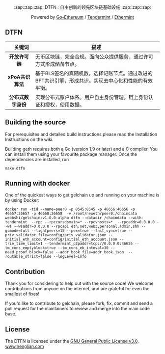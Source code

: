 <div align="center">
  <p>:zap::zap::zap: DTFN : 自主创新的领先区块链基础设施 :zap::zap::zap:</p>
  <p>Powered by <a href="https://github.com/ethereum/go-ethereum">Go-Ethereum</a> / <a href="https://github.com/tendermint/tendermint">Tendermint</a> / <a href="https://github.com/cosmos/ethermint">Ethermint</a></p>
</div>



## DTFN

| 　关键词    | 描述 |
|:----------:|-------------|
| **开放许可链** | 无币区块链，完全合规。面向公众提供服务，通过许可方式形成储备节点。|
| **xPoA共识算法** | 基于BLS签名的真随机数，选择记账节点。通过改进的BFT共识引擎，形成共识。实现去中心化和性能的有效平衡。 |
| **分布式数字身份** | 实现分布式账户体系。用户自主身份管理。链上身份认证和授权，使用数据。 |

## Building the source
For prerequisites and detailed build instructions please read the Installation Instructions on the wiki.

Building geth requires both a Go (version 1.9 or later) and a C compiler. You can install them using your favourite package manager. Once the dependencies are installed, run
```
make dtfn
```

## Running with docker

One of the quickest ways to get gelchain up and running on your machine is by using Docker:

```
docker run -tid --name=peer0 -p 8545:8545 -p 46656:46656 -p 46657:26657 -p 46658:26658  -v /root/neweth/peer0:/chaindata  webbshi/gelchain:v1.0.0-alpha dtfn --datadir /chaindata --with-tendermint  --rpc --rpccorsdomain=* --rpcvhosts=*  --rpcaddr=0.0.0.0 --ws --wsaddr=0.0.0.0 --rpcapi eth,net,web3,personal,admin,shh --gcmode=full --lightpeers=15 --pex=true --fast_sync=true --priv_validator_file=config/priv_validator.json --initial_eth_account=config/initial_eth_account.json --trie_time_limit=1 --tendermint_p2paddr=tcp://0.0.0.0:46656 --tm_cons_emptyblock=true --tm_cons_eb_inteval=30 --need_proof_block=false --addr_book_file=addr_book.json  --routable_strict=false --logLevel=info
```

## Contribution

Thank you for considering to help out with the source code! We welcome contributions from
anyone on the internet, and are grateful for even the smallest of fixes!

If you'd like to contribute to gelchain, please fork, fix, commit and send a pull request
for the maintainers to review and merge into the main code base.

## License


The DTFN is licensed under the [GNU General Public License v3.0](https://www.gnu.org/licenses/gpl-3.0.en.html).
www.nenglian.com
